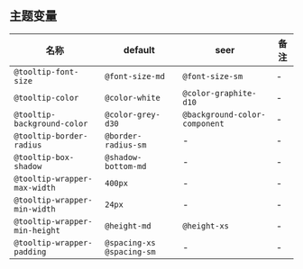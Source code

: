 ## 主题变量

| 名称 | default | seer | 备注 |
| --- | --- | --- | --- |
| `@tooltip-font-size` | `@font-size-md` | `@font-size-sm` | - |
| `@tooltip-color` | `@color-white` | `@color-graphite-d10` | - |
| `@tooltip-background-color` | `@color-grey-d30` | `@background-color-component` | - |
| `@tooltip-border-radius` | `@border-radius-sm` | - | - |
| `@tooltip-box-shadow` | `@shadow-bottom-md` | - | - |
| `@tooltip-wrapper-max-width` | `400px` | - | - |
| `@tooltip-wrapper-min-width` | `24px` | - | - |
| `@tooltip-wrapper-min-height` | `@height-md` | `@height-xs` | - |
| `@tooltip-wrapper-padding` | `@spacing-xs @spacing-sm` | - | - |
